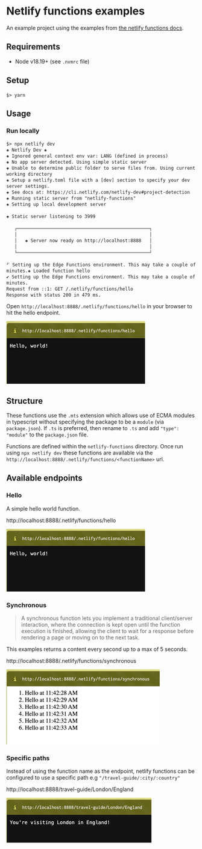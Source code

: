 # Netlify functions examples

An example project using the examples from [the netlify functions docs](https://docs.netlify.com/functions/get-started/?fn-language=ts).

## Requirements

- Node v18.19+ (see `.nvmrc` file)

## Setup

```shell
$> yarn

```

## Usage

### Run locally

```shell
$> npx netlify dev
◈ Netlify Dev ◈
◈ Ignored general context env var: LANG (defined in process)
◈ No app server detected. Using simple static server
◈ Unable to determine public folder to serve files from. Using current working directory
◈ Setup a netlify.toml file with a [dev] section to specify your dev server settings.
◈ See docs at: https://cli.netlify.com/netlify-dev#project-detection
◈ Running static server from "netlify-functions"
◈ Setting up local development server

◈ Static server listening to 3999

   ┌─────────────────────────────────────────────────┐
   │                                                 │
   │   ◈ Server now ready on http://localhost:8888   │
   │                                                 │
   └─────────────────────────────────────────────────┘

⠋ Setting up the Edge Functions environment. This may take a couple of minutes.◈ Loaded function hello
✔ Setting up the Edge Functions environment. This may take a couple of minutes.
Request from ::1: GET /.netlify/functions/hello
Response with status 200 in 479 ms.
```

Open `http://localhost:8888/.netlify/functions/hello` in your browser to hit the hello endpoint.

![Hello example](docs/assets/hello.png)

## Structure

These functions use the `.mts` extension which allows use of ECMA modules in typescript without specifying the package
to be a `module` (via `package.json`). If `.ts` is preferred, then rename to `.ts` and add `"type": "module"` to the 
`package.json` file. 

Functions are defined within the `netlify-functions` directory. Once run using `npx netlify dev` these functions are
available via the `http://localhost:8888/.netlify/functions/<functionName>` url.   

## Available endpoints

### Hello

A simple hello world function.

http://localhost:8888/.netlify/functions/hello

![Hello example](docs/assets/hello.png)

### Synchronous

> A synchronous function lets you implement a traditional client/server interaction, where the connection is kept open 
> until the function execution is finished, allowing the client to wait for a response before rendering a page or moving on to the next task.

This examples returns a content every second up to a max of 5 seconds.

http://localhost:8888/.netlify/functions/synchronous

![Synchronous example](docs/assets/synchronous.png)


### Specific paths

Instead of using the function name as the endpoint, netlify functions can be configured to use a specific path e.g 
`"/travel-guide/:city/:country"`

http://localhost:8888/travel-guide/London/England

![Specific paths  example](docs/assets/specific-paths.png)